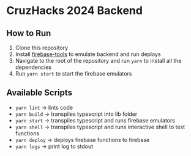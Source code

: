 # CruzHacks 2024 Backend

## How to Run

1. Clone this repository
2. Install [firebase-tools](https://www.npmjs.com/package/firebase-tools) to
   emulate backend and run deploys
3. Navigate to the root of the repository and run `yarn` to install all
   the dependencies
4. Run `yarn start` to start the firebase emulators

## Available Scripts

- `yarn lint` -> lints code
- `yarn build` -> transpiles typescript into lib folder
- `yarn start` -> transpiles typescript and runs firebase emulators
- `yarn shell` -> transpiles typescript and runs interactive shell to test
  functions
- `yarn deploy` -> deploys firebase functions to firebase
- `yarn logs` -> print log to stdout
